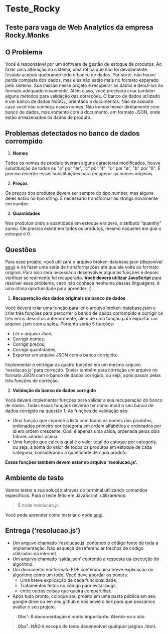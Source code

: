 # __Teste_Rocky__
## Teste para vaga de Web Analytics da empresa Rocky.Monks

## __O Problema__
Você é responsável por um software de gestão de estoque de produtos. Ao fazer uma alteração no sistema, uma rotina que não foi devidamente testada acabou quebrando todo o banco de dados. Por sorte, não houve perda completa dos dados, mas eles não estão mais no formato esperado pelo sistema. Sua missão nesse projeto é recuperar os dados e deixá-los no formato adequado novamente. Além disso, você precisará criar também alguns métodos para validação das correções.
O banco de dados utilizado é um banco de dados NoSQL, orientado a documentos. Não se assuste caso você não conheça esses nomes. Não iremos mexer diretamente com banco de dados, mas somente com o documento, em formato JSON, onde estão armazenados os dados de produto. 

## __Problemas detectados no banco de dados corrompido__
1. __Nomes__

Todos os nomes de produto tiveram alguns caracteres modificados, houve substituição de todos os "a" por "æ", "c" por "¢", "o" por "ø", "b" por "ß". É preciso reverter essas substituições para recuperar os nomes originais.

2. __Preços__

Os preços dos produtos devem ser sempre do tipo number, mas alguns deles estão no tipo string. É necessário transformar as strings novamente em number.

3. __Quantidades__

Nos produtos onde a quantidade em estoque era zero, o atributo "quantity" sumiu. Ele precisa existir em todos os produtos, mesmo naqueles em que o estoque é 0.

## __Questões__
Para esse projeto, você utilizará o arquivo broken-database.json (disponível [aqui](https://gitlab.com/-/snippets/1818996)) e irá fazer uma série de transformações até que ele volte ao formato original. Para isso será necessário desenvolver algumas funções e depois verificar se realmente foi recuperado. __Você deverá utilizar JavaScript__ para resolver esse problema, caso não conheça nenhuma dessas linguagens, é uma ótima oportunidade para aprender! :)

1. __Recuperação dos dados originais do banco de dados__ 

Você deverá criar uma função para ler o arquivo broken-database.json e criar três funções para percorrer o banco de dados corrompido e corrigir os três erros descritos anteriormente, além de uma função para exportar um arquivo .json com a saída.
Portanto serão 5 funções:
- Ler o arquivo Json;
- Corrigir nomes; 
- Corrigir preços; 
- Corrigir quantidades; 
- Exportar um arquivo JSON com o banco corrigido;

Implementar e entregar as quatro funções em um mesmo arquivo ‘resolucao.js’ para correção. Enviar também para correção um arquivo no formato JSON com o banco de dados corrigido, ou seja, após passar pelas três funções de correção. 

2. __Validação do banco de dados corrigido__

Você deverá implementar funções para validar a sua recuperação do banco de dados. Todas essas funções deverão ter como input o seu banco de dados corrigido na questão 1.
As funções de validação são:
- Uma função que imprime a lista com todos os nomes dos produtos, ordenados primeiro por categoria em ordem alfabética e ordenados por id em ordem crescente. Obs: é apenas uma saída, ordenada pelos dois fatores citados acima.
- Uma função que calcula qual é o valor total do estoque por categoria, ou seja, a soma do valor de todos os produtos em estoque de cada categoria, considerando a quantidade de cada produto.

__Essas funções também devem estar no arquivo ‘resolucao.js’.__

## __Ambiente de teste__
Vamos testar a sua solução através do terminal utilizando comandos específicos.
Para o teste feito em JavaScript, utilizaremos:
> $ node resolucao.js

Você pode aprender como instalar o node [aqui](https://nodejs.org/en/download/).

## __Entrega (‘resolucao.js’)__
- Um arquivo chamado ‘resolucao.js’ contendo o código fonte de toda a implementação. Não esqueça de referenciar trechos de código utilizados da internet.
- Um arquivo chamado ‘saida.json’ contendo a resposta da execução do algoritmo.
- Um documento em formato PDF contendo uma breve explicação do algoritmo como um todo. Você deve abordar os pontos:
  - Uma breve explicação de cada funcionalidade,
  - Tratamentos feitos no código para evitar bugs,
  - entre outras coisas que queira compartilhar.
- Após tudo pronto, coloque seu projeto em uma pasta pública em seu google drive ou em seu github e nos envie o link para que possamos avaliar o seu projeto.


> __Obs¹: A documentação é muito importante. Atente-se a isto.__

> __Obs²: NÃO é escopo do teste desenvolver qualquer página .html.__
